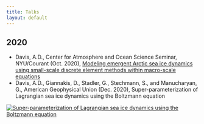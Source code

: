 ```yaml
---
title: Talks
layout: default
---
```


## 2020

- Davis, A.D., Center for Atmosphere and Ocean Science Seminar, NYU/Courant (Oct. 2020), <a href="https://github.com/SPIce-Team/spice-team.github.io/raw/master/files/DAVIS_CAOS_Seminar.pdf">Modeling emergent Arctic sea ice dynamics using small-scale discrete element methods within macro-scale equations</a> 
- Davis, A.D., Giannakis, D., Stadler, G., Stechmann, S., and Manucharyan, G., American Geophysical Union (Dec. 2020), Super-parameterization of Lagrangian sea ice dynamics using the Boltzmann equation 

[![Super-parameterization of Lagrangian sea ice dynamics using the Boltzmann equation](https://img.youtube.com/vi/CF5_fQ-V-oI/0.jpg)](https://www.youtube.com/watch?v=CF5_fQ-V-oI)
